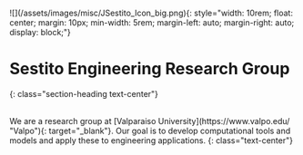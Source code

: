 <br>
![](/assets/images/misc/JSestito_Icon_big.png){: style="width: 10rem; float: center; margin: 10px; min-width: 5rem; margin-left: auto; margin-right: auto; display: block;"}
<br>

# Sestito Engineering Research Group
{: class="section-heading text-center"}

<br>
We are a research group at [Valparaiso University](https://www.valpo.edu/ "Valpo"){: target="_blank"}. Our goal is to develop computational tools and models and apply these to engineering applications.
{: class="text-center"}